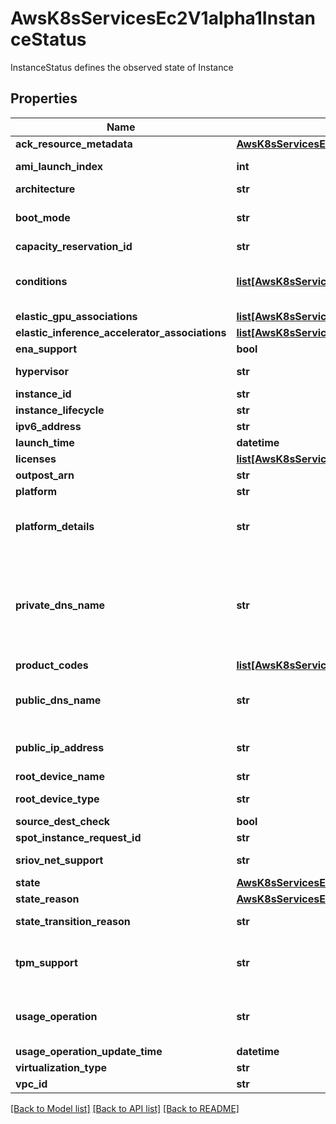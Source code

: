 # AwsK8sServicesEc2V1alpha1InstanceStatus

InstanceStatus defines the observed state of Instance
## Properties
Name | Type | Description | Notes
------------ | ------------- | ------------- | -------------
**ack_resource_metadata** | [**AwsK8sServicesEc2V1alpha1DHCPOptionsStatusAckResourceMetadata**](AwsK8sServicesEc2V1alpha1DHCPOptionsStatusAckResourceMetadata.md) |  | [optional] 
**ami_launch_index** | **int** | The AMI launch index, which can be used to find this instance in the launch group. | [optional] 
**architecture** | **str** | The architecture of the image. | [optional] 
**boot_mode** | **str** | The boot mode of the instance. For more information, see Boot modes (https://docs.aws.amazon.com/AWSEC2/latest/UserGuide/ami-boot.html) in the Amazon EC2 User Guide. | [optional] 
**capacity_reservation_id** | **str** | The ID of the Capacity Reservation. | [optional] 
**conditions** | [**list[AwsK8sServicesEc2V1alpha1DHCPOptionsStatusConditions]**](AwsK8sServicesEc2V1alpha1DHCPOptionsStatusConditions.md) | All CRS managed by ACK have a common &#x60;Status.Conditions&#x60; member that contains a collection of &#x60;ackv1alpha1.Condition&#x60; objects that describe the various terminal states of the CR and its backend AWS service API resource | [optional] 
**elastic_gpu_associations** | [**list[AwsK8sServicesEc2V1alpha1InstanceStatusElasticGPUAssociations]**](AwsK8sServicesEc2V1alpha1InstanceStatusElasticGPUAssociations.md) | The Elastic GPU associated with the instance. | [optional] 
**elastic_inference_accelerator_associations** | [**list[AwsK8sServicesEc2V1alpha1InstanceStatusElasticInferenceAcceleratorAssociations]**](AwsK8sServicesEc2V1alpha1InstanceStatusElasticInferenceAcceleratorAssociations.md) | The elastic inference accelerator associated with the instance. | [optional] 
**ena_support** | **bool** | Specifies whether enhanced networking with ENA is enabled. | [optional] 
**hypervisor** | **str** | The hypervisor type of the instance. The value xen is used for both Xen and Nitro hypervisors. | [optional] 
**instance_id** | **str** | The ID of the instance. | [optional] 
**instance_lifecycle** | **str** | Indicates whether this is a Spot Instance or a Scheduled Instance. | [optional] 
**ipv6_address** | **str** | The IPv6 address assigned to the instance. | [optional] 
**launch_time** | **datetime** | The time the instance was launched. | [optional] 
**licenses** | [**list[AwsK8sServicesEc2V1alpha1InstanceSpecLicenseSpecifications]**](AwsK8sServicesEc2V1alpha1InstanceSpecLicenseSpecifications.md) | The license configurations for the instance. | [optional] 
**outpost_arn** | **str** | The Amazon Resource Name (ARN) of the Outpost. | [optional] 
**platform** | **str** | The value is Windows for Windows instances; otherwise blank. | [optional] 
**platform_details** | **str** | The platform details value for the instance. For more information, see AMI billing information fields (https://docs.aws.amazon.com/AWSEC2/latest/UserGuide/billing-info-fields.html) in the Amazon EC2 User Guide. | [optional] 
**private_dns_name** | **str** | (IPv4 only) The private DNS hostname name assigned to the instance. This DNS hostname can only be used inside the Amazon EC2 network. This name is not available until the instance enters the running state.   [EC2-VPC] The Amazon-provided DNS server resolves Amazon-provided private DNS hostnames if you&#39;ve enabled DNS resolution and DNS hostnames in your VPC. If you are not using the Amazon-provided DNS server in your VPC, your custom domain name servers must resolve the hostname as appropriate. | [optional] 
**product_codes** | [**list[AwsK8sServicesEc2V1alpha1InstanceStatusProductCodes]**](AwsK8sServicesEc2V1alpha1InstanceStatusProductCodes.md) | The product codes attached to this instance, if applicable. | [optional] 
**public_dns_name** | **str** | (IPv4 only) The public DNS name assigned to the instance. This name is not available until the instance enters the running state. For EC2-VPC, this name is only available if you&#39;ve enabled DNS hostnames for your VPC. | [optional] 
**public_ip_address** | **str** | The public IPv4 address, or the Carrier IP address assigned to the instance, if applicable.   A Carrier IP address only applies to an instance launched in a subnet associated with a Wavelength Zone. | [optional] 
**root_device_name** | **str** | The device name of the root device volume (for example, /dev/sda1). | [optional] 
**root_device_type** | **str** | The root device type used by the AMI. The AMI can use an EBS volume or an instance store volume. | [optional] 
**source_dest_check** | **bool** | Indicates whether source/destination checking is enabled. | [optional] 
**spot_instance_request_id** | **str** | If the request is a Spot Instance request, the ID of the request. | [optional] 
**sriov_net_support** | **str** | Specifies whether enhanced networking with the Intel 82599 Virtual Function interface is enabled. | [optional] 
**state** | [**AwsK8sServicesEc2V1alpha1InstanceStatusState**](AwsK8sServicesEc2V1alpha1InstanceStatusState.md) |  | [optional] 
**state_reason** | [**AwsK8sServicesEc2V1alpha1InstanceStatusStateReason**](AwsK8sServicesEc2V1alpha1InstanceStatusStateReason.md) |  | [optional] 
**state_transition_reason** | **str** | The reason for the most recent state transition. This might be an empty string. | [optional] 
**tpm_support** | **str** | If the instance is configured for NitroTPM support, the value is v2.0. For more information, see NitroTPM (https://docs.aws.amazon.com/AWSEC2/latest/UserGuide/nitrotpm.html) in the Amazon EC2 User Guide. | [optional] 
**usage_operation** | **str** | The usage operation value for the instance. For more information, see AMI billing information fields (https://docs.aws.amazon.com/AWSEC2/latest/UserGuide/billing-info-fields.html) in the Amazon EC2 User Guide. | [optional] 
**usage_operation_update_time** | **datetime** | The time that the usage operation was last updated. | [optional] 
**virtualization_type** | **str** | The virtualization type of the instance. | [optional] 
**vpc_id** | **str** | [EC2-VPC] The ID of the VPC in which the instance is running. | [optional] 

[[Back to Model list]](../README.md#documentation-for-models) [[Back to API list]](../README.md#documentation-for-api-endpoints) [[Back to README]](../README.md)


